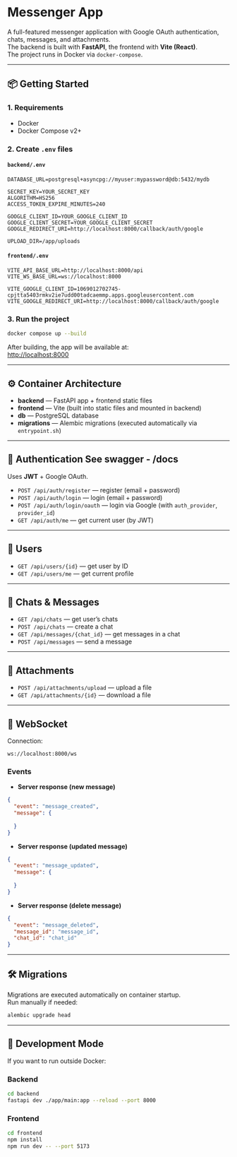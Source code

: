 # Messenger App

A full-featured messenger application with Google OAuth authentication, chats, messages, and attachments.  
The backend is built with **FastAPI**, the frontend with **Vite (React)**.  
The project runs in Docker via `docker-compose`.

---

## 📦 Getting Started

### 1. Requirements
- Docker
- Docker Compose v2+

### 2. Create `.env` files

#### `backend/.env`
```
DATABASE_URL=postgresql+asyncpg://myuser:mypassword@db:5432/mydb

SECRET_KEY=YOUR_SECRET_KEY
ALGORITHM=HS256
ACCESS_TOKEN_EXPIRE_MINUTES=240

GOOGLE_CLIENT_ID=YOUR_GOOGLE_CLIENT_ID
GOOGLE_CLIENT_SECRET=YOUR_GOOGLE_CLIENT_SECRET
GOOGLE_REDIRECT_URI=http://localhost:8000/callback/auth/google

UPLOAD_DIR=/app/uploads
```

#### `frontend/.env`
```
VITE_API_BASE_URL=http://localhost:8000/api
VITE_WS_BASE_URL=ws://localhost:8000

VITE_GOOGLE_CLIENT_ID=1069012702745-cpjtta5403rmkv2ie7udd00tadcaemmp.apps.googleusercontent.com
VITE_GOOGLE_REDIRECT_URI=http://localhost:8000/callback/auth/google
```

### 3. Run the project
```bash
docker compose up --build
```

After building, the app will be available at:  
[http://localhost:8000](http://localhost:8000)

---

## ⚙️ Container Architecture

* **backend** — FastAPI app + frontend static files
* **frontend** — Vite (built into static files and mounted in backend)
* **db** — PostgreSQL database
* **migrations** — Alembic migrations (executed automatically via `entrypoint.sh`)

---

## 🔑 Authentication See swagger - /docs

Uses **JWT** + Google OAuth.

* `POST /api/auth/register` — register (email + password)
* `POST /api/auth/login` — login (email + password)
* `POST /api/auth/login/oauth` — login via Google (with `auth_provider`, `provider_id`)
* `GET /api/auth/me` — get current user (by JWT)

---

## 👤 Users

* `GET /api/users/{id}` — get user by ID
* `GET /api/users/me` — get current profile

---

## 💬 Chats & Messages

* `GET /api/chats` — get user’s chats
* `POST /api/chats` — create a chat
* `GET /api/messages/{chat_id}` — get messages in a chat
* `POST /api/messages` — send a message

---

## 📎 Attachments

* `POST /api/attachments/upload` — upload a file
* `GET /api/attachments/{id}` — download a file

---

## 🔌 WebSocket

Connection:  
```
ws://localhost:8000/ws
```

### Events

* **Server response (new message)**
```json
{
  "event": "message_created",
  "message": {
    
  }
}
```
* **Server response (updated message)**
```json
{
  "event": "message_updated",
  "message": {
    
  }
}
```
* **Server response (delete message)**
```json
{
  "event": "message_deleted",
  "message_id": "message_id",
  "chat_id": "chat_id"
}
```

---

## 🛠️ Migrations

Migrations are executed automatically on container startup.  
Run manually if needed:
```bash
alembic upgrade head
```

---

## 🚀 Development Mode

If you want to run outside Docker:

### Backend
```bash
cd backend
fastapi dev ./app/main:app --reload --port 8000
```

### Frontend
```bash
cd frontend
npm install
npm run dev -- --port 5173
```

